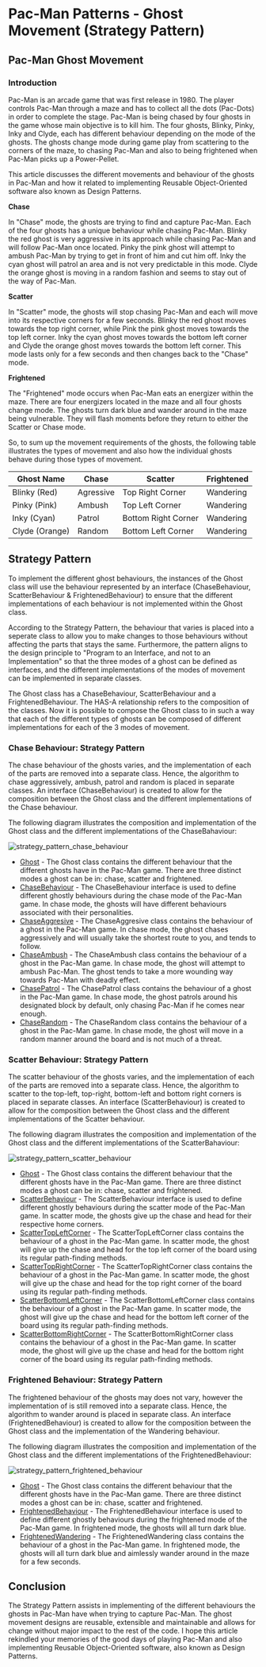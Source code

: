 # Pac-Man Patterns - Ghost Movement (Strategy Pattern)

## Pac-Man Ghost Movement
### Introduction
Pac-Man is an arcade game that was first release in 1980. The player controls Pac-Man through a maze and has to collect all the dots (Pac-Dots) in order to complete the stage. Pac-Man is being chased by four ghosts in the game whose main objective is to kill him. The four ghosts, Blinky, Pinky, Inky and Clyde, each has different behaviour depending on the mode of the ghosts. The ghosts change mode during game play from scattering to the corners of the maze, to chasing Pac-Man and also to being frightened when Pac-Man picks up a Power-Pellet.

This article discusses the different movements and behaviour of the ghosts in Pac-Man and how it related to implementing Reusable Object-Oriented software also known as Design Patterns.


**Chase**

In "Chase" mode, the ghosts are trying to find and capture Pac-Man. Each of the four ghosts has a unique behaviour while chasing Pac-Man. Blinky the red ghost is very aggressive in its approach while chasing Pac-Man and will follow Pac-Man once located. Pinky the pink ghost will attempt to ambush Pac-Man by trying to get in front of him and cut him off. Inky the cyan ghost will patrol an area and is not very predictable in this mode. Clyde the orange ghost is moving in a random fashion and seems to stay out of the way of Pac-Man.

**Scatter**

In "Scatter" mode, the ghosts will stop chasing Pac-Man and each will move into its respective corners for a few seconds. Blinky the red ghost moves towards the top right corner, while Pink the pink ghost moves towards the top left corner. Inky the cyan ghost moves towards the bottom left corner and Clyde the orange ghost moves towards the bottom left corner. This mode lasts only for a few seconds and then changes back to the "Chase" mode.

**Frightened**

The "Frightened" mode occurs when Pac-Man eats an energizer within the maze. There are four energizers located in the maze and all four ghosts change mode. The ghosts turn dark blue and wander around in the maze being vulnerable. They will flash moments before they return to either the Scatter or Chase mode. 

So, to sum up the movement requirements of the ghosts, the following table illustrates the types of movement and also how the individual ghosts behave during those types of movement.

| Ghost Name | Chase | Scatter | Frightened |
| --- | --- | --- | --- |
| Blinky (Red) | Agressive | Top Right Corner | Wandering |
| Pinky (Pink) | Ambush | Top Left Corner | Wandering |
| Inky (Cyan) | Patrol | Bottom Right Corner | Wandering |
| Clyde (Orange) | Random | Bottom Left Corner | Wandering |


## Strategy Pattern

To implement the different ghost behaviours, the instances of the Ghost class will use the behaviour represented by an interface (ChaseBehaviour, ScatterBehaviour & FrightenedBehaviour) to ensure that the different implementations of each behaviour is not implemented within the Ghost class. 

According to the Strategy Pattern, the behaviour that varies is placed into a seperate class to allow you to make changes to those behaviours without affecting the parts that stays the same. Furthermore, the pattern aligns to the design principle to "Program to an Interface, and not to an Implementation" so that the three modes of a ghost can be defined as interfaces, and the different implementations of the modes of movement can be implemented in separate classes.

The Ghost class has a ChaseBehaviour, ScatterBehaviour and a FrightenedBehaviour. The HAS-A relationship refers to the composition of the classes. Now it is possible to compose the Ghost class to in such a way that each of the different types of ghosts can be composed of different implementations for each of the 3 modes of movement.


### Chase Behaviour: Strategy Pattern
The chase behaviour of the ghosts varies, and the implementation of each of the parts are removed into a separate class. Hence, the algorithm to chase aggressively, ambush, patrol and random is placed in separate classes. An interface (ChaseBehaviour) is created to allow for the composition between the Ghost class and the different implementations of the  Chase behaviour. 

The following diagram illustrates the composition and implementation of the Ghost class and the different implementations of the ChaseBahaviour:

![strategy_pattern_chase_behaviour](https://raw.githubusercontent.com/Code2Bits/Design-Patterns-Java/master/Behavioral%20Patterns/Strategy/Images/strategy_pattern_chase_behaviour.png)

* [Ghost](https://github.com/Code2Bits/Design-Patterns-Java/blob/master/Behavioral%20Patterns/Strategy/Source/src/main/java/com/code2bits/designpatterns/behavioral/strategy/Ghost.java) - The Ghost class contains the different behaviour that the different ghosts have in the Pac-Man game. There are three distinct modes a ghost can be in: chase, scatter and frightened.
* [ChaseBehaviour](https://github.com/Code2Bits/Design-Patterns-Java/blob/master/Behavioral%20Patterns/Strategy/Source/src/main/java/com/code2bits/designpatterns/behavioral/strategy/ChaseBehaviour.java) - The ChaseBehaviour interface is used to define different ghostly behaviours during the chase mode of the Pac-Man game. In chase mode, the ghosts will have different behaviours associated with their personalities.
* [ChaseAggresive](https://github.com/Code2Bits/Design-Patterns-Java/blob/master/Behavioral%20Patterns/Strategy/Source/src/main/java/com/code2bits/designpatterns/behavioral/strategy/ChaseAggresive.java) - The ChaseAggresive class contains the behaviour of a ghost in the Pac-Man game. In chase mode, the ghost chases aggressively and will usually take the shortest route to you, and tends to follow.
* [ChaseAmbush](https://github.com/Code2Bits/Design-Patterns-Java/blob/master/Behavioral%20Patterns/Strategy/Source/src/main/java/com/code2bits/designpatterns/behavioral/strategy/ChaseAmbush.java) - The ChaseAmbush class contains the behaviour of a ghost in the Pac-Man game. In chase mode, the ghost will attempt to ambush Pac-Man. The ghost tends to take a more wounding way towards Pac-Man with deadly effect. 
* [ChasePatrol](https://github.com/Code2Bits/Design-Patterns-Java/blob/master/Behavioral%20Patterns/Strategy/Source/src/main/java/com/code2bits/designpatterns/behavioral/strategy/ChasePatrol.java) - The ChasePatrol class contains the behaviour of a ghost in the Pac-Man game. In chase mode, the ghost patrols around his designated block by default, only chasing Pac-Man if he comes near enough.
* [ChaseRandom](https://github.com/Code2Bits/Design-Patterns-Java/blob/master/Behavioral%20Patterns/Strategy/Source/src/main/java/com/code2bits/designpatterns/behavioral/strategy/ChaseRandom.java) - The ChaseRandom class contains the behaviour of a ghost in the Pac-Man game. In chase mode, the ghost will move in a random manner around the board and is not much of a threat.


### Scatter Behaviour: Strategy Pattern
The scatter behaviour of the ghosts varies, and the implementation of each of the parts are removed into a separate class. Hence, the algorithm to scatter to the top-left, top-right, bottom-left and bottom right corners is placed in separate classes. An interface (ScatterBehaviour) is created to allow for the composition between the Ghost class and the different implementations of the Scatter behaviour. 

The following diagram illustrates the composition and implementation of the Ghost class and the different implementations of the ScatterBahaviour:

![strategy_pattern_scatter_behaviour](https://raw.githubusercontent.com/Code2Bits/Design-Patterns-Java/master/Behavioral%20Patterns/Strategy/Images/strategy_pattern_scatter_behaviour.png)

* [Ghost](https://github.com/Code2Bits/Design-Patterns-Java/blob/master/Behavioral%20Patterns/Strategy/Source/src/main/java/com/code2bits/designpatterns/behavioral/strategy/Ghost.java) - The Ghost class contains the different behaviour that the different ghosts have in the Pac-Man game. There are three distinct modes a ghost can be in: chase, scatter and frightened.
* [ScatterBehaviour](https://github.com/Code2Bits/Design-Patterns-Java/blob/master/Behavioral%20Patterns/Strategy/Source/src/main/java/com/code2bits/designpatterns/behavioral/strategy/ScatterBehaviour.java) - The ScatterBehaviour interface is used to define different ghostly behaviours during the scatter mode of the Pac-Man game. In scatter mode, the ghosts give up the chase and head for their respective home corners.
* [ScatterTopLeftCorner](https://github.com/Code2Bits/Design-Patterns-Java/blob/master/Behavioral%20Patterns/Strategy/Source/src/main/java/com/code2bits/designpatterns/behavioral/strategy/ScatterTopLeftCorner.java) - The ScatterTopLeftCorner class contains the behaviour of a ghost in the Pac-Man game. In scatter mode, the ghost will give up the chase and head for the top left corner of the board using its regular path-finding methods. 
* [ScatterTopRightCorner](https://github.com/Code2Bits/Design-Patterns-Java/blob/master/Behavioral%20Patterns/Strategy/Source/src/main/java/com/code2bits/designpatterns/behavioral/strategy/ScatterTopRightCorner.java) - The ScatterTopRightCorner class contains the behaviour of a ghost in the Pac-Man game. In scatter mode, the ghost will give up the chase and head for the top right corner of the board using its regular path-finding methods.
* [ScatterBottomLeftCorner](https://github.com/Code2Bits/Design-Patterns-Java/blob/master/Behavioral%20Patterns/Strategy/Source/src/main/java/com/code2bits/designpatterns/behavioral/strategy/ScatterBottomLeftCorner.java) - The ScatterBottomLeftCorner class contains the behaviour of a ghost in the Pac-Man game. In scatter mode, the ghost will give up the chase and head for the bottom left corner of the board using its regular path-finding methods. 
* [ScatterBottomRightCorner](https://github.com/Code2Bits/Design-Patterns-Java/blob/master/Behavioral%20Patterns/Strategy/Source/src/main/java/com/code2bits/designpatterns/behavioral/strategy/ScatterBottomRightCorner.java) - The ScatterBottomRightCorner class contains the behaviour of a ghost in the Pac-Man game. In scatter mode, the ghost will give up the chase and head for the bottom right corner of the board using its regular path-finding methods. 


### Frightened Behaviour: Strategy Pattern
The frightened behaviour of the ghosts may does not vary, however the implementation of is still removed into a separate class. Hence, the algorithm to wander around is placed in separate class. An interface (FrightenedBehaviour) is created to allow for the composition between the Ghost class and the implementation of the Wandering behaviour. 

The following diagram illustrates the composition and implementation of the Ghost class and the different implementations of the FrightenedBehaviour:

![strategy_pattern_frightened_behaviour](https://raw.githubusercontent.com/Code2Bits/Design-Patterns-Java/master/Behavioral%20Patterns/Strategy/Images/strategy_pattern_frightened_behaviour.png)

* [Ghost](https://github.com/Code2Bits/Design-Patterns-Java/blob/master/Behavioral%20Patterns/Strategy/Source/src/main/java/com/code2bits/designpatterns/behavioral/strategy/Ghost.java) - The Ghost class contains the different behaviour that the different ghosts have in the Pac-Man game. There are three distinct modes a ghost can be in: chase, scatter and frightened.
* [FrightenedBehaviour](https://github.com/Code2Bits/Design-Patterns-Java/blob/master/Behavioral%20Patterns/Strategy/Source/src/main/java/com/code2bits/designpatterns/behavioral/strategy/FrightenedBehaviour.java) - The FrightenedBehaviour interface is used to define different ghostly behaviours during the frightened mode of the Pac-Man game. In frightened mode, the ghosts will all turn dark blue.
* [FrightenedWandering](https://github.com/Code2Bits/Design-Patterns-Java/blob/master/Behavioral%20Patterns/Strategy/Source/src/main/java/com/code2bits/designpatterns/behavioral/strategy/FrightenedWandering.java) - The FrightenedWandering class contains the behaviour of a ghost in the Pac-Man game. In frightened mode, the ghosts will all turn dark blue and aimlessly wander around in the maze for a few seconds.

## Conclusion
The Strategy Pattern assists in implementing of the different behaviours the ghosts in Pac-Man have when trying to capture Pac-Man. The ghost movement designs are reusable, extensible and maintainable and allows for change without major impact to the rest of the code. I hope this article rekindled your memories of the good days of playing Pac-Man and also implementing Reusable Object-Oriented software, also known as Design Patterns.


